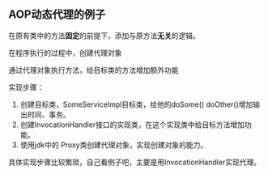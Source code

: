 ## AOP动态代理的例子

在原有类中的方法**固定**的前提下，添加与原方法**无关**的逻辑。

在程序执行的过程中，创建代理对象

通过代理对象执行方法，给目标类的方法增加额外功能

实现步骤：
1. 创建目标类，SomeServiceImpl目标类，给他的doSome() doOther()增加输出时间、事务。
2. 创建InvocationHandler接口的实现类，在这个实现类中给目标方法增加功能。
3. 使用jdk中的 Proxy类创建代理对象，实现创建对象的能力。


具体实现步骤比较繁琐，自己看例子吧，主要是用InvocationHandler实现代理。